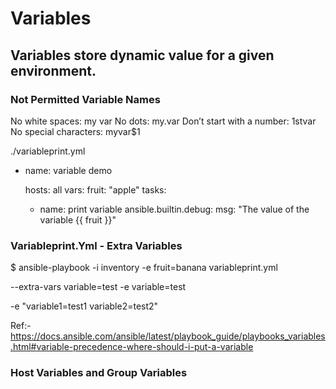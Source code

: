 # Variables
## Variables store dynamic value for a given environment.

### Not Permitted Variable Names
No white spaces: my var
No dots: my.var
Don’t start with a number: 1stvar
No special characters: myvar$1

./variableprint.yml

- name: variable demo

  hosts: all
  vars:
    fruit: "apple"
  tasks:
    - name: print variable
      ansible.builtin.debug:
        msg: "The value of the variable {{ fruit }}"

### Variableprint.Yml - Extra Variables
$ ansible-playbook -i inventory  -e fruit=banana  variableprint.yml

--extra-vars variable=test
-e variable=test

-e "variable1=test1 variable2=test2"

Ref:-
https://docs.ansible.com/ansible/latest/playbook_guide/playbooks_variables.html#variable-precedence-where-should-i-put-a-variable


### Host Variables and Group Variables


